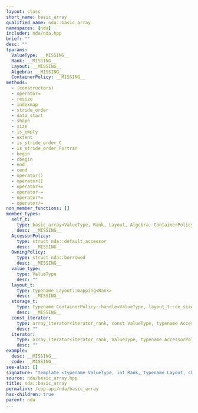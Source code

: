 ```yaml
---
layout: class
short_name: basic_array
qualified_name: nda::basic_array
namespaces: [nda]
includer: nda/nda.hpp
brief: ""
desc: ""
tparams:
  ValueType: __MISSING__
  Rank: __MISSING__
  Layout: __MISSING__
  Algebra: __MISSING__
  ContainerPolicy: __MISSING__
methods:
  - (constructors)
  - operator=
  - resize
  - indexmap
  - stride_order
  - data_start
  - shape
  - size
  - is_empty
  - extent
  - is_stride_order_C
  - is_stride_order_Fortran
  - begin
  - cbegin
  - end
  - cend
  - operator()
  - operator[]
  - operator+=
  - operator-=
  - operator*=
  - operator/=
non_member_functions: []
member_types:
  self_t:
    type: basic_array<ValueType, Rank, Layout, Algebra, ContainerPolicy>
    desc: __MISSING__
  AccessorPolicy:
    type: struct nda::default_accessor
    desc: __MISSING__
  OwningPolicy:
    type: struct nda::borrowed
    desc: __MISSING__
  value_type:
    type: ValueType
    desc: ""
  layout_t:
    type: typename Layout::mapping<Rank>
    desc: __MISSING__
  storage_t:
    type: typename ContainerPolicy::handle<ValueType, layout_t::ce_size()>
    desc: __MISSING__
  const_iterator:
    type: array_iterator<iterator_rank, const ValueType, typename AccessorPolicy::template accessor<ValueType>::pointer>
    desc: ""
  iterator:
    type: array_iterator<iterator_rank, ValueType, typename AccessorPolicy::template accessor<ValueType>::pointer>
    desc: ""
example:
  desc: __MISSING__
  code: __MISSING__
see-also: []
signature: "template <typename ValueType, int Rank, typename Layout, char Algebra, typename ContainerPolicy> \nclass basic_array"
source: nda/basic_array.hpp
title: nda::basic_array
permalink: /cpp-api/nda/basic_array
has-children: true
parent: nda
...
```


